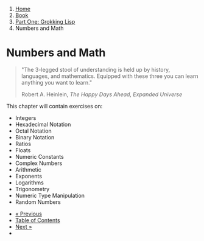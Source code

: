 <ol class="breadcrumb">
  <li><a href="/">Home</a></li>
  <li><a href="/book/">Book</a></li>
  <li><a href="/book/1-0-0-overview/">Part One: Grokking Lisp</a></li>
  <li class="active">Numbers and Math</li>
</ol>

# Numbers and Math

> "The 3-legged stool of understanding is held up by history, languages, and mathematics. Equipped with these three you can learn anything you want to learn."
> <footer>Robert A. Heinlein, <em>The Happy Days Ahead, Expanded Universe</em></footer>

This chapter will contain exercises on:

* Integers
* Hexadecimal Notation
* Octal Notation
* Binary Notation
* Ratios
* Floats
* Numeric Constants
* Complex Numbers
* Arithmetic
* Exponents
* Logarithms
* Trigonometry
* Numeric Type Manipulation
* Random Numbers

<ul class="pager">
  <li class="previous"><a href="/book/1-05-0-lookups-trees/">&laquo; Previous</a></li>
  <li><a href="/book/">Table of Contents</a></li>
  <li class="next"><a href="/book/1-07-0-arrays/">Next &raquo;</a><li>
</ul>
